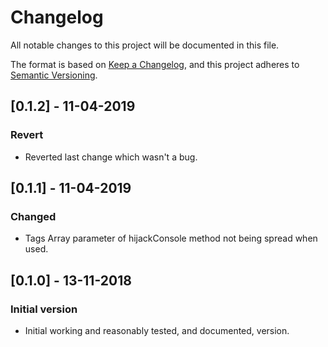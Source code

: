 # Changelog
All notable changes to this project will be documented in this file.

The format is based on [Keep a Changelog](https://keepachangelog.com/en/1.0.0/),
and this project adheres to [Semantic Versioning](https://semver.org/spec/v2.0.0.html).

## [0.1.2] - 11-04-2019
### Revert
- Reverted last change which wasn't a bug.

## [0.1.1] - 11-04-2019
### Changed
- Tags Array parameter of hijackConsole method not being spread when used. 

## [0.1.0] - 13-11-2018
### Initial version
- Initial working and reasonably tested, and documented, version.
